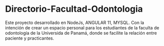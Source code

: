 # Directorio-Facultad-Odontologia
Este proyecto desarrollado en NodeJs, ANGULAR 11, MYSQL. Con la intención de crear un espacio personal para los estudiantes de la faculta de odontología de la Universida de Panamá, donde se facilite la relación entre paciente y practicantes.
